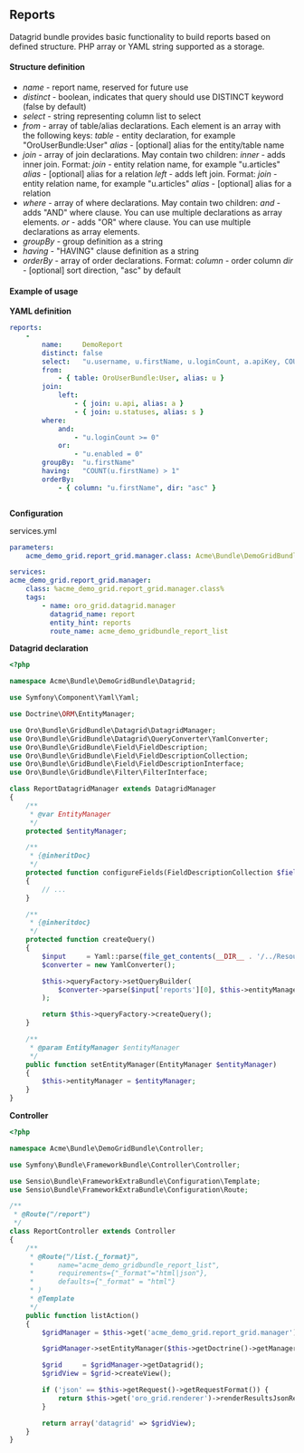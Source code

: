 Reports
-------

Datagrid bundle provides basic functionality to build reports based on defined structure. PHP array or YAML string
supported as a storage.

#### Structure definition

- *name* - report name, reserved for future use
- *distinct* - boolean, indicates that query should use DISTINCT keyword (false by default)
- *select* - string representing column list to select
- *from* - array of table/alias declarations. Each element is an array with the following keys:
    *table* - entity declaration, for example "OroUserBundle:User"
    *alias* - [optional] alias for the entity/table name
- *join* - array of join declarations. May contain two children:
    *inner* - adds inner join. Format:
        *join* - entity relation name, for example "u.articles"
        *alias* - [optional] alias for a relation
    *left* - adds left join. Format:
        *join* - entity relation name, for example "u.articles"
        *alias* - [optional] alias for a relation
- *where* - array of where declarations. May contain two children:
    *and* - adds "AND" where clause. You can use multiple declarations as array elements.
    *or* - adds "OR" where clause. You can use multiple declarations as array elements.
- *groupBy* - group definition as a string
- *having* - "HAVING" clause definition as a string
- *orderBy* - array of order declarations. Format:
    *column* - order column
    *dir* - [optional] sort direction, "asc" by default


#### Example of usage

**YAML definition**

``` yaml
reports:
    -
        name:     DemoReport
        distinct: false
        select:   "u.username, u.firstName, u.loginCount, a.apiKey, COUNT(u.firstName) AS cnt"
        from:
            - { table: OroUserBundle:User, alias: u }
        join:
            left:
                - { join: u.api, alias: a }
                - { join: u.statuses, alias: s }
        where:
            and:
                - "u.loginCount >= 0"
            or:
                - "u.enabled = 0"
        groupBy:  "u.firstName"
        having:   "COUNT(u.firstName) > 1"
        orderBy:
            - { column: "u.firstName", dir: "asc" }
```

``` php

```

**Configuration**

services.yml
``` yaml
parameters:
    acme_demo_grid.report_grid.manager.class: Acme\Bundle\DemoGridBundle\Datagrid\ReportDatagridManager

services:
acme_demo_grid.report_grid.manager:
    class: %acme_demo_grid.report_grid.manager.class%
    tags:
        - name: oro_grid.datagrid.manager
          datagrid_name: report
          entity_hint: reports
          route_name: acme_demo_gridbundle_report_list
```

**Datagrid declaration**

``` php
<?php

namespace Acme\Bundle\DemoGridBundle\Datagrid;

use Symfony\Component\Yaml\Yaml;

use Doctrine\ORM\EntityManager;

use Oro\Bundle\GridBundle\Datagrid\DatagridManager;
use Oro\Bundle\GridBundle\Datagrid\QueryConverter\YamlConverter;
use Oro\Bundle\GridBundle\Field\FieldDescription;
use Oro\Bundle\GridBundle\Field\FieldDescriptionCollection;
use Oro\Bundle\GridBundle\Field\FieldDescriptionInterface;
use Oro\Bundle\GridBundle\Filter\FilterInterface;

class ReportDatagridManager extends DatagridManager
{
    /**
     * @var EntityManager
     */
    protected $entityManager;

    /**
     * {@inheritDoc}
     */
    protected function configureFields(FieldDescriptionCollection $fieldsCollection)
    {
        // ...
    }

    /**
     * {@inheritdoc}
     */
    protected function createQuery()
    {
        $input     = Yaml::parse(file_get_contents(__DIR__ . '/../Resources/config/reports.yml'));
        $converter = new YamlConverter();

        $this->queryFactory->setQueryBuilder(
            $converter->parse($input['reports'][0], $this->entityManager)
        );

        return $this->queryFactory->createQuery();
    }

    /**
     * @param EntityManager $entityManager
     */
    public function setEntityManager(EntityManager $entityManager)
    {
        $this->entityManager = $entityManager;
    }
}
```

**Controller**

``` php
<?php

namespace Acme\Bundle\DemoGridBundle\Controller;

use Symfony\Bundle\FrameworkBundle\Controller\Controller;

use Sensio\Bundle\FrameworkExtraBundle\Configuration\Template;
use Sensio\Bundle\FrameworkExtraBundle\Configuration\Route;

/**
 * @Route("/report")
 */
class ReportController extends Controller
{
    /**
     * @Route("/list.{_format}",
     *      name="acme_demo_gridbundle_report_list",
     *      requirements={"_format"="html|json"},
     *      defaults={"_format" = "html"}
     * )
     * @Template
     */
    public function listAction()
    {
        $gridManager = $this->get('acme_demo_grid.report_grid.manager');

        $gridManager->setEntityManager($this->getDoctrine()->getManager());

        $grid     = $gridManager->getDatagrid();
        $gridView = $grid->createView();

        if ('json' == $this->getRequest()->getRequestFormat()) {
            return $this->get('oro_grid.renderer')->renderResultsJsonResponse($gridView);
        }

        return array('datagrid' => $gridView);
    }
}
```